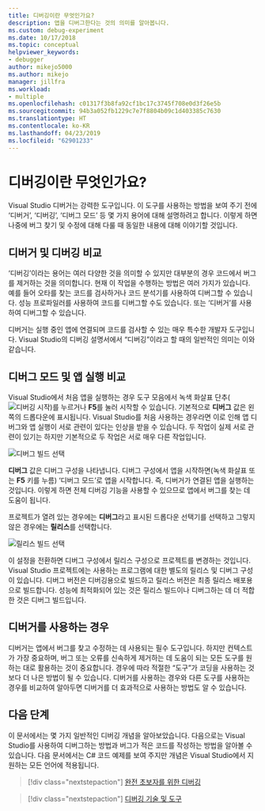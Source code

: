 ```yaml
---
title: 디버깅이란 무엇인가요?
description: 앱을 디버그한다는 것의 의미를 알아봅니다.
ms.custom: debug-experiment
ms.date: 10/17/2018
ms.topic: conceptual
helpviewer_keywords:
- debugger
author: mikejo5000
ms.author: mikejo
manager: jillfra
ms.workload:
- multiple
ms.openlocfilehash: c01317f3b8fa92cf1bc17c3745f708e0d3f26e5b
ms.sourcegitcommit: 94b3a052fb1229c7e7f8804b09c1d403385c7630
ms.translationtype: HT
ms.contentlocale: ko-KR
ms.lasthandoff: 04/23/2019
ms.locfileid: "62901233"
---
```

# <a name="what-is-debugging"></a>디버깅이란 무엇인가요?

Visual Studio 디버거는 강력한 도구입니다. 이 도구를 사용하는 방법을 보여 주기 전에 ‘디버거’, ‘디버깅’, ‘디버그 모드’ 등 몇 가지 용어에 대해 설명하려고 합니다.    이렇게 하면 나중에 버그 찾기 및 수정에 대해 다룰 때 동일한 내용에 대해 이야기할 것입니다.

## <a name="debugger-vs-debugging"></a>디버거 및 디버깅 비교

‘디버깅’이라는 용어는 여러 다양한 것을 의미할 수 있지만 대부분의 경우 코드에서 버그를 제거하는 것을 의미합니다.  현재 이 작업을 수행하는 방법은 여러 가지가 있습니다. 예를 들어 오타를 찾는 코드를 검사하거나 코드 분석기를 사용하여 디버그할 수 있습니다. 성능 프로파일러를 사용하여 코드를 디버그할 수도 있습니다. 또는 ‘디버거’를 사용하여 디버그할 수 있습니다. 

디버거는 실행 중인 앱에 연결되며 코드를 검사할 수 있는 매우 특수한 개발자 도구입니다. Visual Studio의 디버깅 설명서에서 “디버깅”이라고 할 때의 일반적인 의미는 이와 같습니다.

## <a name="debug-mode-vs-running-your-app"></a>디버그 모드 및 앱 실행 비교

Visual Studio에서 처음 앱을 실행하는 경우 도구 모음에서 녹색 화살표 단추(![디버깅 시작](../debugger/media/dbg-tour-start-debugging.png "디버깅 시작"))를 누르거나 **F5**를 눌러 시작할 수 있습니다. 기본적으로 **디버그** 값은 왼쪽의 드롭다운에 표시됩니다. Visual Studio를 처음 사용하는 경우라면 이로 인해 앱 디버그와 앱 실행이 서로 관련이 있다는 인상을 받을 수 있습니다. 두 작업이 실제 서로 관련이 있기는 하지만 기본적으로 두 작업은 서로 매우 다른 작업입니다.

![디버그 빌드 선택](../debugger/media/what-is-debugging-debug-build.png)

**디버그** 값은 디버그 구성을 나타냅니다. 디버그 구성에서 앱을 시작하면(녹색 화살표 또는 **F5** 키를 누름) ‘디버그 모드’로 앱을 시작합니다. 즉, 디버거가 연결된 앱을 실행하는 것입니다.  이렇게 하면 전체 디버깅 기능을 사용할 수 있으므로 앱에서 버그를 찾는 데 도움이 됩니다.

프로젝트가 열려 있는 경우에는 **디버그**라고 표시된 드롭다운 선택기를 선택하고 그렇지 않은 경우에는 **릴리스**를 선택합니다.

![릴리스 빌드 선택](../debugger/media/what-is-debugging-release-build.png)

이 설정을 전환하면 디버그 구성에서 릴리스 구성으로 프로젝트를 변경하는 것입니다. Visual Studio 프로젝트에는 사용하는 프로그램에 대한 별도의 릴리스 및 디버그 구성이 있습니다. 디버그 버전은 디버깅용으로 빌드하고 릴리스 버전은 최종 릴리스 배포용으로 빌드합니다. 성능에 최적화되어 있는 것은 릴리스 빌드이나 디버그하는 데 더 적합한 것은 디버그 빌드입니다.

## <a name="when-to-use-a-debugger"></a>디버거를 사용하는 경우

디버거는 앱에서 버그를 찾고 수정하는 데 사용되는 필수 도구입니다. 하지만 컨텍스트가 가장 중요하며, 버그 또는 오류를 신속하게 제거하는 데 도움이 되는 모든 도구를 원하는 대로 활용하는 것이 중요합니다. 경우에 따라 적절한 “도구”가 코딩을 사용하는 것보다 더 나은 방법이 될 수 있습니다. 디버거를 사용하는 경우와 다른 도구를 사용하는 경우를 비교하여 알아두면 디버거를 더 효과적으로 사용하는 방법도 알 수 있습니다.

## <a name="next-steps"></a>다음 단계

이 문서에서는 몇 가지 일반적인 디버깅 개념을 알아보았습니다. 다음으로는 Visual Studio를 사용하여 디버그하는 방법과 버그가 적은 코드를 작성하는 방법을 알아볼 수 있습니다. 다음 문서에서는 C# 코드 예제를 보여 주지만 개념은 Visual Studio에서 지원하는 모든 언어에 적용됩니다.

> [!div class="nextstepaction"]
> [완전 초보자를 위한 디버깅](../debugger/debugging-absolute-beginners.md)

> [!div class="nextstepaction"]
> [디버깅 기술 및 도구](../debugger/write-better-code-with-visual-studio.md)
